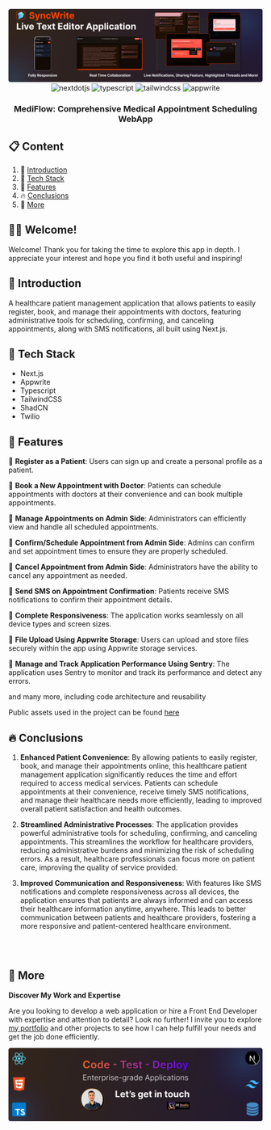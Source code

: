 <div align="center">
  <br />
    <a href="https://syncwrite.vercel.app/" target="_blank">
      <img src="https://raw.githubusercontent.com/SebastianZxD/project-banners/refs/heads/main/assets/syncwrite-banner.png" alt="Project Banner">
    </a>
  <br />

  <div>
    <img src="https://img.shields.io/badge/-Next_JS-black?style=for-the-badge&logoColor=white&logo=nextdotjs&color=000000" alt="nextdotjs" />
    <img src="https://img.shields.io/badge/-TypeScript-black?style=for-the-badge&logoColor=white&logo=typescript&color=3178C6" alt="typescript" />
    <img src="https://img.shields.io/badge/-Tailwind_CSS-black?style=for-the-badge&logoColor=white&logo=tailwindcss&color=06B6D4" alt="tailwindcss" />
    <img src="https://img.shields.io/badge/-Appwrite-black?style=for-the-badge&logoColor=white&logo=appwrite&color=FD366E" alt="appwrite" />
  </div>

  <h3 align="center">MediFlow: Comprehensive Medical Appointment Scheduling WebApp</h3>
</div>

## 📋 <a name="table">Content</a>

1. 📖 [Introduction](#introduction)
2. 🧬 [Tech Stack](#tech-stack)
3. 💎 [Features](#features)
4. 🔥 [Conclusions](#conclusions)
5. 🚀 [More](#more)

## 👋🏼 Welcome! 

Welcome! Thank you for taking the time to explore this app in depth. I appreciate your interest and hope you find it both useful and inspiring!

## <a name="introduction">📖 Introduction</a>

A healthcare patient management application that allows patients to easily register, book, and manage their appointments with doctors, featuring administrative tools for scheduling, confirming, and canceling appointments, along with SMS notifications, all built using Next.js.

## <a name="tech-stack">🧬 Tech Stack</a>

- Next.js
- Appwrite
- Typescript
- TailwindCSS
- ShadCN
- Twilio

## <a name="features">💎 Features</a>

🔸 **Register as a Patient**: Users can sign up and create a personal profile as a patient.

🔸 **Book a New Appointment with Doctor**: Patients can schedule appointments with doctors at their convenience and can book multiple appointments.

🔸 **Manage Appointments on Admin Side**: Administrators can efficiently view and handle all scheduled appointments.

🔸 **Confirm/Schedule Appointment from Admin Side**: Admins can confirm and set appointment times to ensure they are properly scheduled.

🔸 **Cancel Appointment from Admin Side**: Administrators have the ability to cancel any appointment as needed.

🔸 **Send SMS on Appointment Confirmation**: Patients receive SMS notifications to confirm their appointment details.

🔶 **Complete Responsiveness**: The application works seamlessly on all device types and screen sizes.

🔶 **File Upload Using Appwrite Storage**: Users can upload and store files securely within the app using Appwrite storage services.

🔶 **Manage and Track Application Performance Using Sentry**: The application uses Sentry to monitor and track its performance and detect any errors.

and many more, including code architecture and reusability

Public assets used in the project can be found [here](https://drive.google.com/file/d/1yGvWFeSaH1_-aiQ1gejT23lqz5979RKB/view?usp=sharing)

## <a name="conclusions">🔥 Conclusions</a>

1. **Enhanced Patient Convenience**: By allowing patients to easily register, book, and manage their appointments online, this healthcare patient management application significantly reduces the time and effort required to access medical services. Patients can schedule appointments at their convenience, receive timely SMS notifications, and manage their healthcare needs more efficiently, leading to improved overall patient satisfaction and health outcomes.

2. **Streamlined Administrative Processes**: The application provides powerful administrative tools for scheduling, confirming, and canceling appointments. This streamlines the workflow for healthcare providers, reducing administrative burdens and minimizing the risk of scheduling errors. As a result, healthcare professionals can focus more on patient care, improving the quality of service provided.

3. **Improved Communication and Responsiveness**: With features like SMS notifications and complete responsiveness across all devices, the application ensures that patients are always informed and can access their healthcare information anytime, anywhere. This leads to better communication between patients and healthcare providers, fostering a more responsive and patient-centered healthcare environment.

<br />
<br />

## <a name="more">🚀 More</a>

**Discover My Work and Expertise**

Are you looking to develop a web application or hire a Front End Developer with expertise and attention to detail? Look no further! I invite you to explore <a href="https://zbstudio.pro/" target="_blank"><u>my portfolio</u></a> and other projects to see how I can help fulfill your needs and get the job done efficiently.

<a href="mailto:juanszambranob@gmail.com" target="_blank">
  <img src="https://raw.githubusercontent.com/SebastianZxD/project-banners/refs/heads/main/assets/get-in-touch-banner.png" alt="Get in touch Banner">
</a>

#